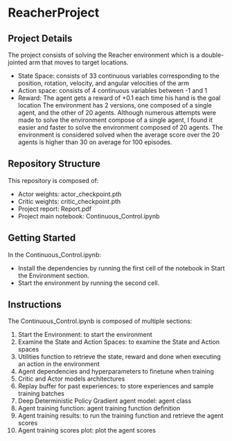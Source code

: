 # ReacherProject

## Project Details
The project consists of solving the Reacher environment which is a double-jointed arm that moves to target locations.
-	State Space: consists of 33 continuous variables corresponding to the position, rotation, velocity, and angular velocities of the arm
-	Action space: consists of 4 continuous variables between -1 and 1
-	Reward: The agent gets a reward of +0.1 each time his hand is the goal location
The environment has 2 versions, one composed of a single agent, and the other of 20 agents. Although numerous attempts were made to solve the environment compose of a single agent, I found it easier and faster to solve the environment composed of 20 agents.
The environment is considered solved when the average score over the 20 agents is higher than 30 on average for 100 episodes.

## Repository Structure
This repository is composed of:
- Actor weights: actor_checkpoint.pth
- Critic weights: critic_checkpoint.pth
- Project report: Report.pdf
- Project main notebook: Continuous_Control.ipynb

## Getting Started
In the Continuous_Control.ipynb:
- Install the dependencies by running the first cell of the notebook in Start the Environment section.
- Start the environment by running the second cell.

## Instructions
The Continuous_Control.ipynb is composed of multiple sections:
1. Start the Environment: to start the environment
2. Examine the State and Action Spaces: to examine the State and Action spaces
3. Utilities function to retrieve the state, reward and done when executing an action in the environment
4. Agent dependencies and hyperparameters to finetune when training
5. Critic and Actor models architectures
6. Replay buffer for past experiences: to store experiences and sample training batches
7. Deep Deterministic Policy Gradient agent model: agent class
8. Agent training function: agent training function definition
9. Agent training results: to run the training function and retrieve the agent scores
10. Agent training scores plot: plot the agent scores
